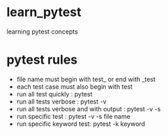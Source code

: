# learn_pytest
learning pytest concepts

# pytest rules
- file name must begin with test_ or end with _test
- each test case must also begin with test
- run all test quickly : pytest
- run all tests verbose : pytest -v
- run all tests verbose and with output : pytest -v -s
- run specific test : pytest -v -s file name
- run specific keyword test: pytest -k keyword

